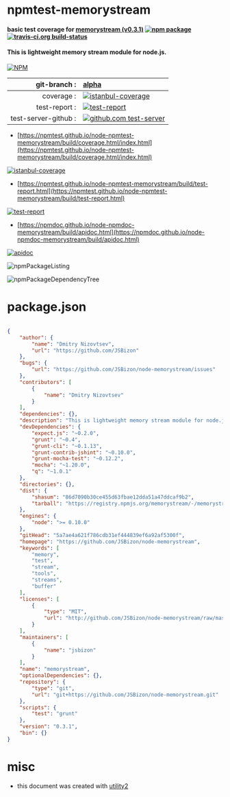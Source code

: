 # npmtest-memorystream

#### basic test coverage for  [memorystream (v0.3.1)](https://github.com/JSBizon/node-memorystream)  [![npm package](https://img.shields.io/npm/v/npmtest-memorystream.svg?style=flat-square)](https://www.npmjs.org/package/npmtest-memorystream) [![travis-ci.org build-status](https://api.travis-ci.org/npmtest/node-npmtest-memorystream.svg)](https://travis-ci.org/npmtest/node-npmtest-memorystream)

#### This is lightweight memory stream module for node.js.

[![NPM](https://nodei.co/npm/memorystream.png?downloads=true&downloadRank=true&stars=true)](https://www.npmjs.com/package/memorystream)

| git-branch : | [alpha](https://github.com/npmtest/node-npmtest-memorystream/tree/alpha)|
|--:|:--|
| coverage : | [![istanbul-coverage](https://npmtest.github.io/node-npmtest-memorystream/build/coverage.badge.svg)](https://npmtest.github.io/node-npmtest-memorystream/build/coverage.html/index.html)|
| test-report : | [![test-report](https://npmtest.github.io/node-npmtest-memorystream/build/test-report.badge.svg)](https://npmtest.github.io/node-npmtest-memorystream/build/test-report.html)|
| test-server-github : | [![github.com test-server](https://npmtest.github.io/node-npmtest-memorystream/GitHub-Mark-32px.png)](https://npmtest.github.io/node-npmtest-memorystream/build/app/index.html) | | build-artifacts : | [![build-artifacts](https://npmtest.github.io/node-npmtest-memorystream/glyphicons_144_folder_open.png)](https://github.com/npmtest/node-npmtest-memorystream/tree/gh-pages/build)|

- [https://npmtest.github.io/node-npmtest-memorystream/build/coverage.html/index.html](https://npmtest.github.io/node-npmtest-memorystream/build/coverage.html/index.html)

[![istanbul-coverage](https://npmtest.github.io/node-npmtest-memorystream/build/screenCapture.buildCi.browser.%252Ftmp%252Fbuild%252Fcoverage.lib.html.png)](https://npmtest.github.io/node-npmtest-memorystream/build/coverage.html/index.html)

- [https://npmtest.github.io/node-npmtest-memorystream/build/test-report.html](https://npmtest.github.io/node-npmtest-memorystream/build/test-report.html)

[![test-report](https://npmtest.github.io/node-npmtest-memorystream/build/screenCapture.buildCi.browser.%252Ftmp%252Fbuild%252Ftest-report.html.png)](https://npmtest.github.io/node-npmtest-memorystream/build/test-report.html)

- [https://npmdoc.github.io/node-npmdoc-memorystream/build/apidoc.html](https://npmdoc.github.io/node-npmdoc-memorystream/build/apidoc.html)

[![apidoc](https://npmdoc.github.io/node-npmdoc-memorystream/build/screenCapture.buildCi.browser.%252Ftmp%252Fbuild%252Fapidoc.html.png)](https://npmdoc.github.io/node-npmdoc-memorystream/build/apidoc.html)

![npmPackageListing](https://npmtest.github.io/node-npmtest-memorystream/build/screenCapture.npmPackageListing.svg)

![npmPackageDependencyTree](https://npmtest.github.io/node-npmtest-memorystream/build/screenCapture.npmPackageDependencyTree.svg)



# package.json

```json

{
    "author": {
        "name": "Dmitry Nizovtsev",
        "url": "https://github.com/JSBizon"
    },
    "bugs": {
        "url": "https://github.com/JSBizon/node-memorystream/issues"
    },
    "contributors": [
        {
            "name": "Dmitry Nizovtsev"
        }
    ],
    "dependencies": {},
    "description": "This is lightweight memory stream module for node.js.",
    "devDependencies": {
        "expect.js": "~0.2.0",
        "grunt": "~0.4",
        "grunt-cli": "~0.1.13",
        "grunt-contrib-jshint": "~0.10.0",
        "grunt-mocha-test": "~0.12.2",
        "mocha": "~1.20.0",
        "q": "~1.0.1"
    },
    "directories": {},
    "dist": {
        "shasum": "86d7090b30ce455d63fbae12dda51a47ddcaf9b2",
        "tarball": "https://registry.npmjs.org/memorystream/-/memorystream-0.3.1.tgz"
    },
    "engines": {
        "node": ">= 0.10.0"
    },
    "gitHead": "5a7ae4a621f786cdb31ef444839ef6a92af5300f",
    "homepage": "https://github.com/JSBizon/node-memorystream",
    "keywords": [
        "memory",
        "test",
        "stream",
        "tools",
        "streams",
        "buffer"
    ],
    "licenses": [
        {
            "type": "MIT",
            "url": "http://github.com/JSBizon/node-memorystream/raw/master/LICENSE"
        }
    ],
    "maintainers": [
        {
            "name": "jsbizon"
        }
    ],
    "name": "memorystream",
    "optionalDependencies": {},
    "repository": {
        "type": "git",
        "url": "git+https://github.com/JSBizon/node-memorystream.git"
    },
    "scripts": {
        "test": "grunt"
    },
    "version": "0.3.1",
    "bin": {}
}
```



# misc
- this document was created with [utility2](https://github.com/kaizhu256/node-utility2)
